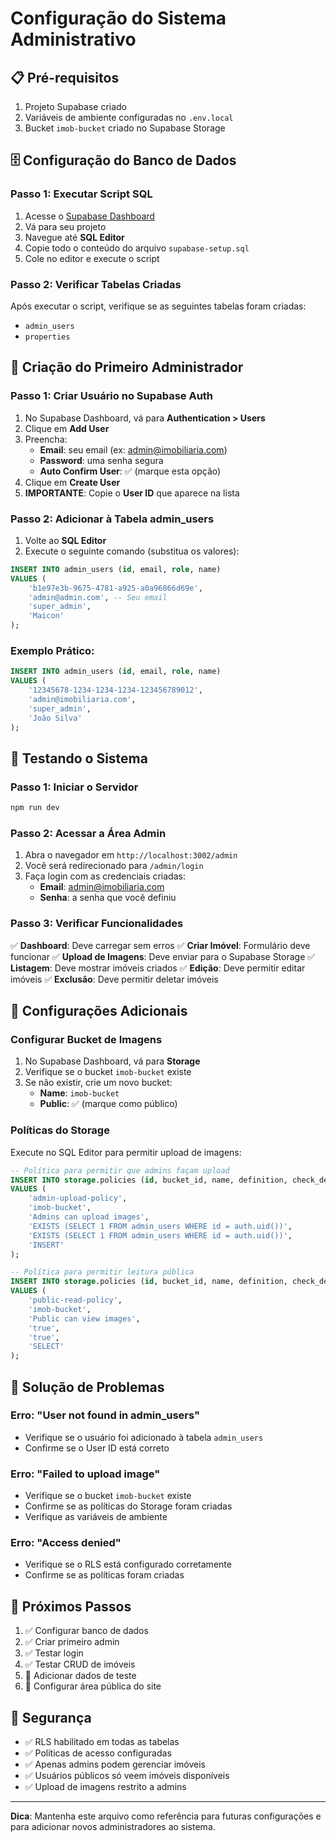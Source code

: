 # Configuração do Sistema Administrativo

## 📋 Pré-requisitos

1. Projeto Supabase criado
2. Variáveis de ambiente configuradas no `.env.local`
3. Bucket `imob-bucket` criado no Supabase Storage

## 🗄️ Configuração do Banco de Dados

### Passo 1: Executar Script SQL

1. Acesse o [Supabase Dashboard](https://supabase.com/dashboard)
2. Vá para seu projeto
3. Navegue até **SQL Editor**
4. Copie todo o conteúdo do arquivo `supabase-setup.sql`
5. Cole no editor e execute o script

### Passo 2: Verificar Tabelas Criadas

Após executar o script, verifique se as seguintes tabelas foram criadas:
- `admin_users`
- `properties`

## 👤 Criação do Primeiro Administrador

### Passo 1: Criar Usuário no Supabase Auth

1. No Supabase Dashboard, vá para **Authentication > Users**
2. Clique em **Add User**
3. Preencha:
   - **Email**: seu email (ex: admin@imobiliaria.com)
   - **Password**: uma senha segura
   - **Auto Confirm User**: ✅ (marque esta opção)
4. Clique em **Create User**
5. **IMPORTANTE**: Copie o **User ID** que aparece na lista

### Passo 2: Adicionar à Tabela admin_users

1. Volte ao **SQL Editor**
2. Execute o seguinte comando (substitua os valores):

```sql
INSERT INTO admin_users (id, email, role, name)
VALUES (
    'b1e97e3b-9675-4781-a925-a0a96866d69e', 
    'admin@admin.com', -- Seu email
    'super_admin',
    'Maicon'
);
```

### Exemplo Prático:

```sql
INSERT INTO admin_users (id, email, role, name)
VALUES (
    '12345678-1234-1234-1234-123456789012',
    'admin@imobiliaria.com',
    'super_admin',
    'João Silva'
);
```

## 🧪 Testando o Sistema

### Passo 1: Iniciar o Servidor

```bash
npm run dev
```

### Passo 2: Acessar a Área Admin

1. Abra o navegador em `http://localhost:3002/admin`
2. Você será redirecionado para `/admin/login`
3. Faça login com as credenciais criadas:
   - **Email**: admin@imobiliaria.com
   - **Senha**: a senha que você definiu

### Passo 3: Verificar Funcionalidades

✅ **Dashboard**: Deve carregar sem erros
✅ **Criar Imóvel**: Formulário deve funcionar
✅ **Upload de Imagens**: Deve enviar para o Supabase Storage
✅ **Listagem**: Deve mostrar imóveis criados
✅ **Edição**: Deve permitir editar imóveis
✅ **Exclusão**: Deve permitir deletar imóveis

## 🔧 Configurações Adicionais

### Configurar Bucket de Imagens

1. No Supabase Dashboard, vá para **Storage**
2. Verifique se o bucket `imob-bucket` existe
3. Se não existir, crie um novo bucket:
   - **Name**: `imob-bucket`
   - **Public**: ✅ (marque como público)

### Políticas do Storage

Execute no SQL Editor para permitir upload de imagens:

```sql
-- Política para permitir que admins façam upload
INSERT INTO storage.policies (id, bucket_id, name, definition, check_definition, command)
VALUES (
    'admin-upload-policy',
    'imob-bucket',
    'Admins can upload images',
    'EXISTS (SELECT 1 FROM admin_users WHERE id = auth.uid())',
    'EXISTS (SELECT 1 FROM admin_users WHERE id = auth.uid())',
    'INSERT'
);

-- Política para permitir leitura pública
INSERT INTO storage.policies (id, bucket_id, name, definition, check_definition, command)
VALUES (
    'public-read-policy',
    'imob-bucket',
    'Public can view images',
    'true',
    'true',
    'SELECT'
);
```

## 🚨 Solução de Problemas

### Erro: "User not found in admin_users"
- Verifique se o usuário foi adicionado à tabela `admin_users`
- Confirme se o User ID está correto

### Erro: "Failed to upload image"
- Verifique se o bucket `imob-bucket` existe
- Confirme se as políticas do Storage foram criadas
- Verifique as variáveis de ambiente

### Erro: "Access denied"
- Verifique se o RLS está configurado corretamente
- Confirme se as políticas foram criadas

## 📝 Próximos Passos

1. ✅ Configurar banco de dados
2. ✅ Criar primeiro admin
3. ✅ Testar login
4. ✅ Testar CRUD de imóveis
5. 🔄 Adicionar dados de teste
6. 🔄 Configurar área pública do site

## 🔐 Segurança

- ✅ RLS habilitado em todas as tabelas
- ✅ Políticas de acesso configuradas
- ✅ Apenas admins podem gerenciar imóveis
- ✅ Usuários públicos só veem imóveis disponíveis
- ✅ Upload de imagens restrito a admins

---

**Dica**: Mantenha este arquivo como referência para futuras configurações e para adicionar novos administradores ao sistema.